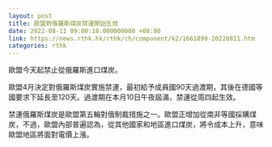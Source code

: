 ```yaml
---
layout: post
title: 歐盟對俄羅斯煤炭禁運開始生效
date: 2022-08-11 09:00:18.000000000 +08:00
link: https://news.rthk.hk/rthk/ch/component/k2/1661899-20220811.htm
categories: rthk
---
```


歐盟今天起禁止從俄羅斯進口煤炭。

歐盟4月決定對俄羅斯煤炭實施禁運，最初給予成員國90天過渡期，其後在德國等國要求下延長至120天。過渡期在本月10日午夜屆滿，禁運從周四起生效。

禁運俄羅斯煤炭是歐盟第五輪對俄制裁措施之一。歐盟正增加從南非等國採購煤炭，不過，歐盟內部普遍認為，從其他國家和地區進口煤炭，將令成本上升，意味歐盟地區將面對電價上漲。

